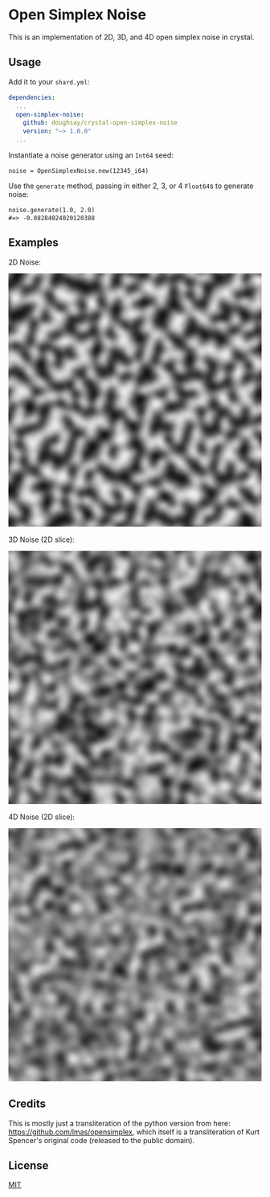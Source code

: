 # Open Simplex Noise

This is an implementation of 2D, 3D, and 4D open simplex noise in crystal.

## Usage

Add it to your `shard.yml`:

```yml
dependencies:
  ...
  open-simplex-noise:
    github: doughsay/crystal-open-simplex-noise
    version: "~> 1.0.0"
  ...
```

Instantiate a noise generator using an `Int64` seed:

```crystal
noise = OpenSimplexNoise.new(12345_i64)
```

Use the `generate` method, passing in either 2, 3, or 4 `Float64`s to generate noise:

```crystal
noise.generate(1.0, 2.0)
#=> -0.08284024020120388
```

## Examples

2D Noise:

![2d-noise](examples/output/noise2d.png)

3D Noise (2D slice):

![3d-noise](examples/output/noise3d.png)

4D Noise (2D slice):

![3d-noise](examples/output/noise4d.png)

## Credits

This is mostly just a transliteration of the python version from here: https://github.com/lmas/opensimplex, which itself is a transliteration of Kurt Spencer's original code (released to the public domain).

## License

[MIT](LICENSE.md)
